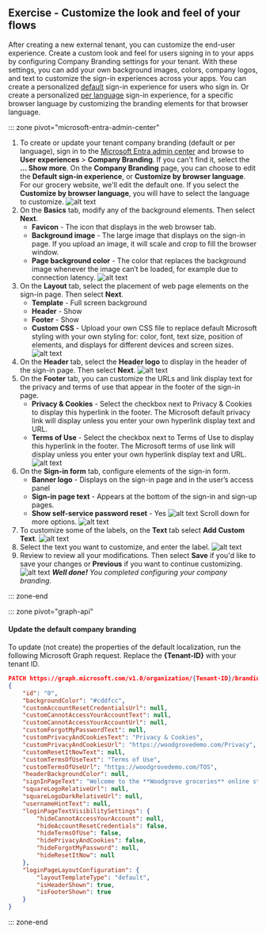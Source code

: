 ## Exercise - Customize the look and feel of your flows

After creating a new external tenant, you can customize the end-user experience. Create a custom look and feel for users signing in to your apps by configuring Company Branding settings for your tenant. With these settings, you can add your own background images, colors, company logos, and text to customize the sign-in experiences across your apps. You can create a personalized [default](https://learn.microsoft.com/entra/external-id/customers/how-to-customize-branding-customers) sign-in experience for users who sign in. Or create a personalized [per language](https://learn.microsoft.com/entra/external-id/customers/how-to-customize-languages-customers) sign-in experience, for a specific browser language by customizing the branding elements for that browser language.

::: zone pivot="microsoft-entra-admin-center"

1. To create or update your tenant company branding (default or per language), sign in to the [Microsoft Entra admin center](https://entra.microsoft.com/) and browse to **User experiences** > **Company Branding**. If you can't find it, select the **... Show more**.
On the **Company Branding** page, you can choose to edit the **Default sign-in experience**, or **Customize by browser language**. For our grocery website, we'll edit the default one. If you select the **Customize by browser language**, you will have to select the language to customize.
    ![alt text](../media/customize-the-look-and-feel-of-your-flows/1.png)
1. On the **Basics** tab, modify any of the background elements. Then select **Next**.
    - **Favicon** - The icon that displays in the web browser tab.
    - **Background image** - The large image that displays on the sign-in page. If you upload an image, it will scale and crop to fill the browser window.
    - **Page background color** - The color that replaces the background image whenever the image can’t be loaded, for example due to connection latency.
    ![alt text](../media/customize-the-look-and-feel-of-your-flows/2.png)
1. On the **Layout** tab, select the placement of web page elements on the sign-in page. Then select **Next**.
    - **Template** - Full screen background
    - **Header** - Show
    - **Footer** - Show
    - **Custom CSS** - Upload your own CSS file to replace default Microsoft styling with your own styling for: color, font, text size, position of elements, and displays for different devices and screen sizes.
    ![alt text](../media/customize-the-look-and-feel-of-your-flows/3.png)
1. On the **Header** tab, select the **Header logo** to display in the header of the sign-in page. Then select **Next**.
    ![alt text](../media/customize-the-look-and-feel-of-your-flows/4.png)
1. On the **Footer** tab, you can customize the URLs and link display text for the privacy and terms of use that appear in the footer of the sign-in page.
    - **Privacy & Cookies** - Select the checkbox next to Privacy & Cookies to display this hyperlink in the footer. The Microsoft default privacy link will display unless you enter your own hyperlink display text and URL.
    - **Terms of Use** - Select the checkbox next to Terms of Use to display this hyperlink in the footer. The Microsoft terms of use link will display unless you enter your own hyperlink display text and URL.
    ![alt text](../media/customize-the-look-and-feel-of-your-flows/5.png)
1. On the **Sign-in form** tab, configure elements of the sign-in form.
    - **Banner logo** - Displays on the sign-in page and in the user’s access panel
    - **Sign-in page text** - Appears at the bottom of the sign-in and sign-up pages.
    - **Show self-service password reset** - Yes
    ![alt text](../media/customize-the-look-and-feel-of-your-flows/6.png)
    Scroll down for more options.
    ![alt text](../media/customize-the-look-and-feel-of-your-flows/7.png)
1. To customize some of the labels, on the **Text** tab select **Add Custom Text**.
    ![alt text](../media/customize-the-look-and-feel-of-your-flows/8.png)
1. Select the text you want to customize, and enter the label.
    ![alt text](../media/customize-the-look-and-feel-of-your-flows/9.png)
1. Review to review all your modifications. Then select **Save** if you'd like to save your changes or **Previous** if you want to continue customizing.
    ![alt text](../media/customize-the-look-and-feel-of-your-flows/10.png)
    ***Well done!** You completed configuring your company branding.*

::: zone-end

::: zone pivot="graph-api"

#### Update the default company branding

To update (not create) the properties of the default localization, run the following Microsoft Graph request. Replace the **{Tenant-ID}** with your tenant ID.

```json
PATCH https://graph.microsoft.com/v1.0/organization/{Tenant-ID}/branding/localizations/0
{
    "id": "0",
    "backgroundColor": "#cddfcc",
    "customAccountResetCredentialsUrl": null,
    "customCannotAccessYourAccountText": null,
    "customCannotAccessYourAccountUrl": null,
    "customForgotMyPasswordText": null,
    "customPrivacyAndCookiesText": "Privacy & Cookies",
    "customPrivacyAndCookiesUrl": "https://woodgrovedemo.com/Privacy",
    "customResetItNowText": null,
    "customTermsOfUseText": "Terms of Use",
    "customTermsOfUseUrl": "https://woodgrovedemo.com/TOS",
    "headerBackgroundColor": null,
    "signInPageText": "Welcome to the **Woodgrove groceries** online store. Sign-in with your credentials, or create a new account. You can also sign-in with your *social accounts*, such as Facebook or Google. For help, please [contact us](https://woodgrovedemo.com/help).",
    "squareLogoRelativeUrl": null,
    "squareLogoDarkRelativeUrl": null,
    "usernameHintText": null,
    "loginPageTextVisibilitySettings": {
        "hideCannotAccessYourAccount": null,
        "hideAccountResetCredentials": false,
        "hideTermsOfUse": false,
        "hidePrivacyAndCookies": false,
        "hideForgotMyPassword": null,
        "hideResetItNow": null
    },
    "loginPageLayoutConfiguration": {
        "layoutTemplateType": "default",
        "isHeaderShown": true,
        "isFooterShown": true
    }
}
```

::: zone-end
